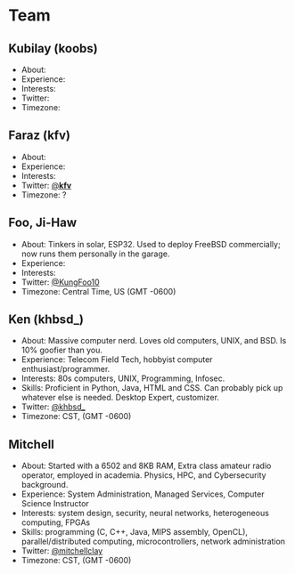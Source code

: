 # Team

## Kubilay (koobs)
- About:
- Experience:
- Interests:
- Twitter:
- Timezone:

## Faraz (kfv)
- About:
- Experience:
- Interests:
- Twitter: [@__kfv__](https://twitter.com/__kfv__)
- Timezone: ?

## Foo, Ji-Haw
- About: Tinkers in solar, ESP32. Used to deploy FreeBSD commercially; now runs them personally in the garage.
- Experience:
- Interests:
- Twitter: [@KungFoo10](https://twitter.com/kungfoo10)
- Timezone: Central Time, US (GMT -0600)

## Ken (khbsd_)
  - About: Massive computer nerd. Loves old computers, UNIX, and BSD. Is 10% goofier than you.
  - Experience: Telecom Field Tech, hobbyist computer enthusiast/programmer.
  - Interests: 80s computers, UNIX, Programming, Infosec.
  - Skills: Proficient in Python, Java, HTML and CSS. Can probably pick up whatever else is needed. Desktop Expert, customizer.
  - Twitter: [@khbsd_](https://twitter.com/khbsd_)
  - Timezone: CST, (GMT -0600)

## Mitchell
- About: Started with a 6502 and 8KB RAM, Extra class amateur radio operator, employed in academia. Physics, HPC, and Cybersecurity background.
- Experience: System Administration, Managed Services, Computer Science Instructor
- Interests: system design, security, neural networks, heterogeneous computing, FPGAs
- Skills: programming (C, C++, Java, MIPS assembly, OpenCL), parallel/distributed computing, microcontrollers, network administration
- Twitter: [@mitchellclay](https://twitter.com/mitchellclay)
- Timezone: CST, (GMT -0600)
